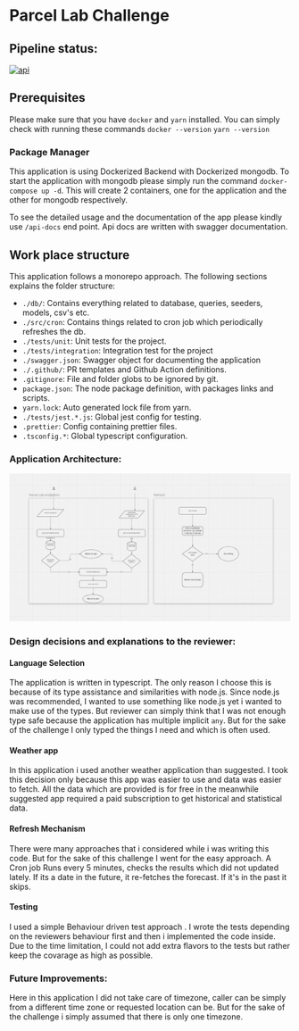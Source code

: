 # Parcel Lab Challenge

## Pipeline status:

[![api](https://github.com/dogabudak/parcellab/actions/workflows/workflow.yaml/badge.svg)](https://github.com/dogabudak/parcellab/actions/workflows/workflow.yaml)

## Prerequisites

Please make sure that you have `docker` and `yarn` installed. You can simply check with running these
commands `docker --version` `yarn --version`

### Package Manager

This application is using Dockerized Backend with Dockerized mongodb. To start the application with mongodb please
simply run the command `docker-compose up -d`. This will create 2 containers, one for the application and the other for
mongodb respectively.

To see the detailed usage and the documentation of the app please kindly use `/api-docs` end point. Api docs are written with swagger documentation. 

## Work place structure

This application follows a monorepo approach. The following sections explains the folder structure:

-   `./db/`: Contains everything related to database, queries, seeders, models, csv's etc.
-   `./src/cron`: Contains things related to cron job which periodically refreshes the db.
-   `./tests/unit`: Unit tests for the project.
-   `./tests/integration`: Integration test for the project
-   `./swagger.json`: Swagger object for documenting the application
-   `./.github/`: PR templates and Github Action definitions.
-   `.gitignore`: File and folder globs to be ignored by git.
-   `package.json`: The node package definition, with packages links and scripts.
-   `yarn.lock`: Auto generated lock file from yarn.
-   `./tests/jest.*.js`: Global jest config for testing.
-   `.prettier`: Config containing prettier files.
-   `.tsconfig.*`: Global typescript configuration.

### Application Architecture:

![img.png](img.png)

### Design decisions and explanations to the reviewer:

#### Language Selection

The application is written in typescript. The only reason I choose this is because of its type assistance and
similarities with node.js. Since node.js was recommended, I wanted to use something like node.js yet i wanted to make
use of the types. But reviewer can simply think that I was not enough type safe because the application has multiple
implicit `any`. But for the sake of the challenge I only typed the things I need and which is often used.

#### Weather app

In this application i used another weather application than suggested. I took this decision only because this app was
easier to use and data was easier to fetch. All the data which are provided is for free in the meanwhile suggested app
required a paid subscription to get historical and statistical data.

#### Refresh Mechanism

There were many approaches that i considered while i was writing this code. But for the sake of this challenge I went
for the easy approach. A Cron job Runs every 5 minutes, checks the results which did not updated lately. If its a date
in the future, it re-fetches the forecast. If it's in the past it skips.

#### Testing

I used a simple Behaviour driven test approach . I wrote the tests depending on the reviewers behaviour first and then i
implemented the code inside. Due to the time limitation, I could not add extra flavors to the tests but rather keep the
covarage as high as possible.

### Future Improvements:

Here in this application I did not take care of timezone, caller can be simply from a different time zone or requested
location can be. But for the sake of the challenge i simply assumed that there is only one timezone.
